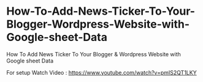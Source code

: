 # How-To-Add-News-Ticker-To-Your-Blogger-Wordpress-Website-with-Google-sheet-Data
How To Add News Ticker To Your Blogger &amp; Wordpress Website with Google sheet Data

For setup Watch Video : https://www.youtube.com/watch?v=pmIS2QT1LKY
